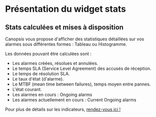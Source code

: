 # Présentation du widget stats

## Stats calculées et mises à disposition

Canopsis vous propose d'afficher des statistiques détaillées sur vos alarmes sous différentes formes : Tableau ou Histogramme. 

Les données pouvant être calculées sont : 

*  Les alarmes créées, résolues et annulées.
*  Le temps SLA (Service Level Agreement) des accusés de réception.
*  Le temps de résolution SLA.
*  Le taux d'état (d'alarme).
*  Le MTBF (mean time between failures), temps moyen entre pannes.
*  L'état courant.
*  Les alarmes en cours : Ongoing alarms
*  Les alarmes actuellement en cours : Current Ongoing alarms

Pour plus de détails sur les indicateurs, [rendez-vous ici !](Utilisation-du-widget.md)
